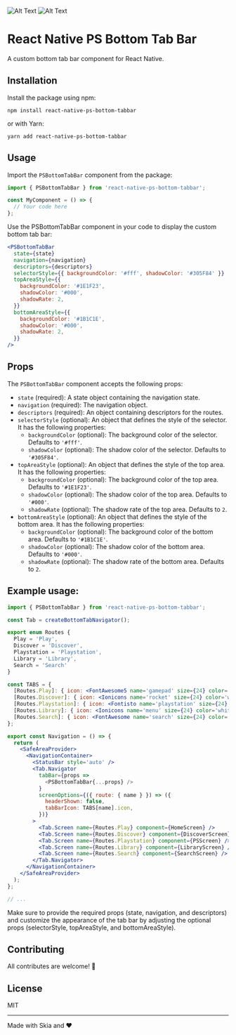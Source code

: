 ![Alt Text](blackpsbottomtabbar.gif)
![Alt Text](redpsbottomtabbar.gif)

# React Native PS Bottom Tab Bar

A custom bottom tab bar component for React Native.

## Installation

Install the package using npm:

```shell
npm install react-native-ps-bottom-tabbar
```

or with Yarn:

```shell
yarn add react-native-ps-bottom-tabbar
```

## Usage

Import the `PSBottomTabBar` component from the package:

```jsx
import { PSBottomTabBar } from 'react-native-ps-bottom-tabbar';

const MyComponent = () => {
  // Your code here
};
```

Use the PSBottomTabBar component in your code to display the custom bottom tab bar:

```jsx
<PSBottomTabBar
  state={state}
  navigation={navigation}
  descriptors={descriptors}
  selectorStyle={{ backgroundColor: '#fff', shadowColor: '#305F84' }}
  topAreaStyle={{
    backgroundColor: '#1E1F23',
    shadowColor: '#000',
    shadowRate: 2,
  }}
  bottomAreaStyle={{
    backgroundColor: '#1B1C1E',
    shadowColor: '#000',
    shadowRate: 2,
  }}
/>
```

## Props

The `PSBottomTabBar` component accepts the following props:

- `state` (required): A state object containing the navigation state.
- `navigation` (required): The navigation object.
- `descriptors` (required): An object containing descriptors for the routes.
- `selectorStyle` (optional): An object that defines the style of the selector. It has the following properties:
  - `backgroundColor` (optional): The background color of the selector. Defaults to `'#fff'`.
  - `shadowColor` (optional): The shadow color of the selector. Defaults to `'#305F84'`.
- `topAreaStyle` (optional): An object that defines the style of the top area. It has the following properties:
  - `backgroundColor` (optional): The background color of the top area. Defaults to `'#1E1F23'`.
  - `shadowColor` (optional): The shadow color of the top area. Defaults to `'#000'`.
  - `shadowRate` (optional): The shadow rate of the top area. Defaults to `2`.
- `bottomAreaStyle` (optional): An object that defines the style of the bottom area. It has the following properties:
  - `backgroundColor` (optional): The background color of the bottom area. Defaults to `'#1B1C1E'`.
  - `shadowColor` (optional): The shadow color of the bottom area. Defaults to `'#000'`.
  - `shadowRate` (optional): The shadow rate of the bottom area. Defaults to `2`.

## Example usage:

```jsx
import { PSBottomTabBar } from 'react-native-ps-bottom-tabbar';

const Tab = createBottomTabNavigator();

export enum Routes {
  Play = 'Play',
  Discover = 'Discover',
  Playstation = 'Playstation',
  Library = 'Library',
  Search = 'Search'
}

const TABS = {
  [Routes.Play]: { icon: <FontAwesome5 name='gamepad' size={24} color='white' />, label: Routes.Play },
  [Routes.Discover]: { icon: <Ionicons name='rocket' size={24} color='white' />, label: Routes.Discover },
  [Routes.Playstation]: { icon: <Fontisto name='playstation' size={24} color='white' />, label: Routes.Playstation },
  [Routes.Library]: { icon: <Ionicons name='menu' size={24} color='white' />, label: Routes.Library },
  [Routes.Search]: { icon: <FontAwesome name='search' size={24} color='white' />, label: Routes.Search },
};

export const Navigation = () => {
  return (
    <SafeAreaProvider>
      <NavigationContainer>
        <StatusBar style='auto' />
        <Tab.Navigator
          tabBar={props =>
            <PSBottomTabBar{...props} />
          }
          screenOptions={({ route: { name } }) => ({
            headerShown: false,
            tabBarIcon: TABS[name].icon,
          })}
        >
          <Tab.Screen name={Routes.Play} component={HomeScreen} />
          <Tab.Screen name={Routes.Discover} component={DiscoverScreen} />
          <Tab.Screen name={Routes.Playstation} component={PSScreen} />
          <Tab.Screen name={Routes.Library} component={LibraryScreen} />
          <Tab.Screen name={Routes.Search} component={SearchScreen} />
        </Tab.Navigator>
      </NavigationContainer>
    </SafeAreaProvider>
  );
};

// ...
```

Make sure to provide the required props (state, navigation, and descriptors) and customize the appearance of the tab bar by adjusting the optional props (selectorStyle, topAreaStyle, and bottomAreaStyle).

## Contributing

All contributes are welcome! 🙏

## License

MIT

---

Made with Skia and ❤️
